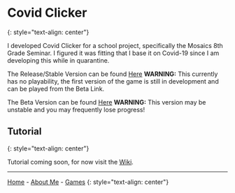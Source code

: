# Covid Clicker
{: style="text-align: center"}

I developed Covid Clicker for a school project, specifically the Mosaics 8th Grade Seminar. I figured it was fitting that I base it on Covid-19 since I am developing this while in quarantine.

The Release/Stable Version can be found [Here](http://orteil.dashnet.org/igm/?g=http://raw.githubusercontent.com/KethTheMeifwa/CovidClicker/master/release/code/maincode.txt) **WARNING:** This currently has no playability, the first version of the game is still in development and can be played from the Beta Link.

The Beta Version can be found [Here](http://orteil.dashnet.org/igm/?g=http://raw.githubusercontent.com/KethTheMeifwa/CovidClicker/master/beta/code/maincode.txt) **WARNING:** This version may be unstable and you may frequently lose progress!

## Tutorial
{: style="text-align: center"}

Tutorial coming soon, for now visit the [Wiki](https://github.com/KethTheMeifwa/CovidClicker/wiki).

---

[Home](https://keththemeifwa.github.io) - [About Me](aboutme) - [Games](games)
{: style="text-align: center"}
